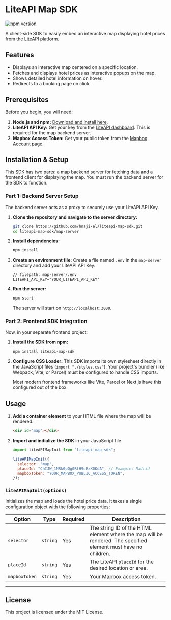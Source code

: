 # LiteAPI Map SDK

[![npm version](https://badge.fury.io/js/liteapi-map-component-sdk.svg)](https://badge.fury.io/js/liteapi-map-component-sdk)

A client-side SDK to easily embed an interactive map displaying hotel prices from the [LiteAPI](https://liteapi.travel) platform.

## Features

- Displays an interactive map centered on a specific location.
- Fetches and displays hotel prices as interactive popups on the map.
- Shows detailed hotel information on hover.
- Redirects to a booking page on click.

## Prerequisites

Before you begin, you will need:

1.  **Node.js and npm:** [Download and install here](https://nodejs.org/).
2.  **LiteAPI API Key:** Get your key from the [LiteAPI dashboard](https://dashboard.liteapi.travel/developer). This is required for the map backend server.
3.  **Mapbox Access Token:** Get your public token from the [Mapbox Account page](https://account.mapbox.com/).

## Installation & Setup

This SDK has two parts: a map backend server for fetching data and a frontend client for displaying the map. You must run the backend server for the SDK to function.

### Part 1: Backend Server Setup

The backend server acts as a proxy to securely use your LiteAPI API Key.

1.  **Clone the repository and navigate to the server directory:**

    ```bash
    git clone https://github.com/hnaji-el/liteapi-map-sdk.git
    cd liteapi-map-sdk/map-server
    ```

2.  **Install dependencies:**

    ```bash
    npm install
    ```

3.  **Create an environment file:**
    Create a file named `.env` in the `map-server` directory and add your LiteAPI API Key:

    ```
    // filepath: map-server/.env
    LITEAPI_API_KEY="YOUR_LITEAPI_API_KEY"
    ```

4.  **Run the server:**
    ```bash
    npm start
    ```
    The server will start on `http://localhost:3000`.

### Part 2: Frontend SDK Integration

Now, in your separate frontend project:

1.  **Install the SDK from npm:**

    ```bash
    npm install liteapi-map-sdk
    ```

2.  **Configure CSS Loader:**
    This SDK imports its own stylesheet directly in the JavaScript files (`import "./styles.css"`). Your project's bundler (like Webpack, Vite, or Parcel) must be configured to handle CSS imports.

    Most modern frontend frameworks like Vite, Parcel or Next.js have this configured out of the box.

## Usage

1.  **Add a container element** to your HTML file where the map will be rendered.

    ```html
    <div id="map"></div>
    ```

2.  **Import and initialize the SDK** in your JavaScript file.

    ```javascript
    import liteAPIMapInit from "liteapi-map-sdk";

    liteAPIMapInit({
      selector: "map",
      placeId: "ChIJW_1NRk0pQg0RfH9uEzX0KdA", // Example: Madrid
      mapboxToken: "YOUR_MAPBOX_PUBLIC_ACCESS_TOKEN",
    });
    ```

### `liteAPIMapInit(options)`

Initializes the map and loads the hotel price data. It takes a single configuration object with the following properties:

| Option        | Type     | Required | Description                                                                                                    |
| ------------- | -------- | -------- | -------------------------------------------------------------------------------------------------------------- |
| `selector`    | `string` | Yes      | The string ID of the HTML element where the map will be rendered. The specified element must have no children. |
| `placeId`     | `string` | Yes      | The LiteAPI `placeId` for the desired location or area.                                                        |
| `mapboxToken` | `string` | Yes      | Your Mapbox access token.                                                                                      |

---

## License

This project is licensed under the MIT License.
